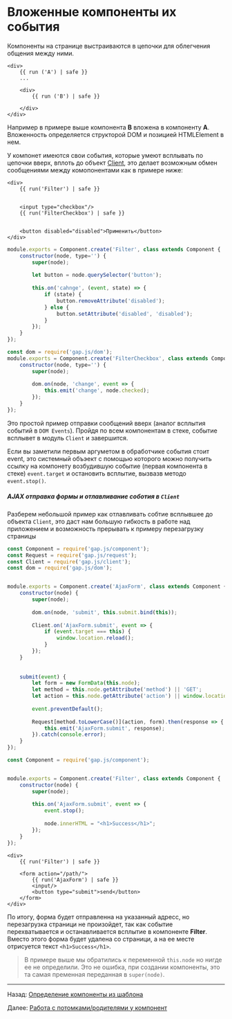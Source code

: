 # Вложенные компоненты их события 

Компоненты на странице выстраиваются в цепочки для облегчения общения между ними.

```jinja
<div>
    {{ run ('A') | safe }}
    ...
    
    <div>
        {{ run ('B') | safe }}
        
    </div>
</div>
```


Например в примере выше компонента **B** вложена в компоненту **A**. Вложенность определяется структорой DOM и позицией 
HTMLElement в нем.

У компонет имеются свои события, которые умеют всплывать по цепочки вверх, вплоть до объект 
[Client](../../modules/client.md), это делает возможным обмен сообщениями между комопонентами как в примере ниже:

```jinja
<div>
    {{ run('Filter') | safe }}
    
    
    <input type="checkbox"/>
    {{ run('FilterCheckbox') | safe }}
    
    
    <button disabled="disabled">Применить</button>
</div>
```


```javascript
module.exports = Component.create('Filter', class extends Component {
    constructor(node, type='') {
        super(node);
        
        let button = node.querySelector('button');
        
        this.on('cahnge', (event, state) => {
            if (state) {
                button.removeAttribute('disabled');
            } else {
                button.setAttribute('disabled', 'disabled');
            }
        });
    }
});
```

```javascript
const dom = require('gap.js/dom');
module.exports = Component.create('FilterCheckbox', class extends Component {
    constructor(node, type='') {
        super(node);
        
        dom.on(node, 'change', event => {
            this.emit('change', node.checked);            
        });
    }
});
```

Это простой пример отправки сообщений вверх (аналог всплытия событий в `DOM Events`). 
Пройдя по всем компонентам в стеке, событие всплывет в модуль `Client` и завершится. 

Если вы заметили первым аргуметом в обработчике события стоит event, это системный объэект с помощью которого можно 
получить ссылку на компонету возбудившую событие (первая компонента в стеке) `event.target` и остановить всплытие, 
вызвазв методо `event.stop()`.

##### AJAX отправка формы и отлавливание соботия в `Client`

Разберем небольшой пример как отлавливать собтие всплывшее до объекта `Client`, это даст нам большую гибкость в работе 
над приложением и возможность прерывать к примеру перезагрузку страницы

```javascript
const Component = require('gap.js/component');
const Request = require('gap.js/request');
const Client = require('gap.js/client');
const dom = require('gap.js/dom');


module.exports = Component.create('AjaxForm', class extends Component {
    constructor(node) {
        super(node);
        
        dom.on(node, 'submit', this.submit.bind(this));
        
        Client.on('AjaxForm.submit', event => {
            if (event.target === this) {
                window.location.reload();
            }
        });
    }
    
    
    submit(event) {
        let form = new FormData(this.node);
        let method = this.node.getAttribute('method') || 'GET';
        let action = this.node.getAttribute('action') || window.location.pathname;
        
        event.preventDefault();
        
        Request[method.toLowerCase()](action, form).then(response => {
            this.emit('AjaxForm.submit', response);
        }).catch(console.error);
    }
});
```


```javascript
const Component = require('gap.js/component');


module.exports = Component.create('Filter', class extends Component {
    constructor(node) {
        super(node);
        
        this.on('AjaxForm.submit', event => {
            event.stop();
            
            node.innerHTML = "<h1>Success</h1>";
        });
    }
});
```

```jinja
<div>
    {{ run('Filter') | safe }}
    
    <form action="/path/">
        {{ run('AjaxForm') | safe }}
        <input/>
        <button type="submit">send</button>
    </form>
</div>
```


По итогу, форма будет отправленна на указанный адресс, но перезагрузка страници не произойдет, так как событие 
перехватывается и останавливается всплытие в компоненте **Filter**. Вместо этого форма будет удалена со страници, 
а на ее месте отрисуется текст `<h1>Success</h1>`.

> В примере выше мы обратились к переменной `this.node` но нигде ее не определили. Это не ошибка, при создании 
компоненты, это та самая пременная переданная в `super(node)`.


---

Назад: [Определение компоненты из шаблона](simple-run.md)

Далее: [Работа с потомками/родителями у компонент](parent-childes.md) 
 


